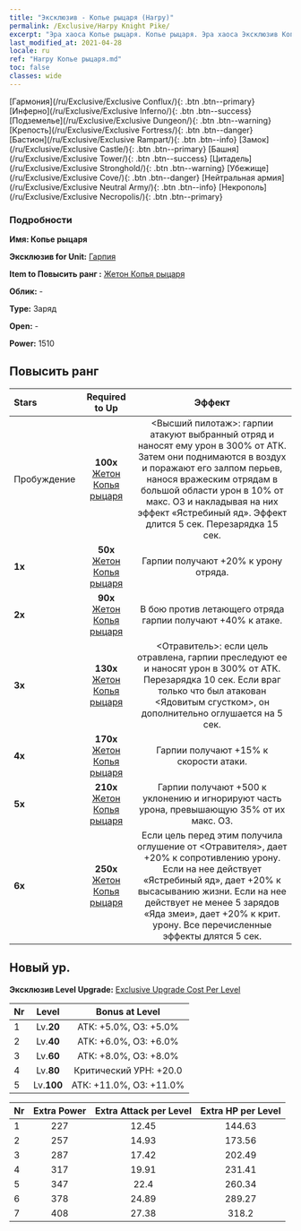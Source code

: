 ```yaml
---
title: "Эксклюзив - Копье рыцаря (Harpy)"
permalink: /Exclusive/Harpy Knight Pike/
excerpt: "Эра хаоса Копье рыцаря. Копье рыцаря. Эра хаоса Эксклюзив Копье рыцаря. Гарпия Эксклюзив."
last_modified_at: 2021-04-28
locale: ru
ref: "Harpy Копье рыцаря.md"
toc: false
classes: wide
---
```

 [Гармония](/ru/Exclusive/Exclusive Conflux/){: .btn .btn--primary} [Инферно](/ru/Exclusive/Exclusive Inferno/){: .btn .btn--success} [Подземелье](/ru/Exclusive/Exclusive Dungeon/){: .btn .btn--warning} [Крепость](/ru/Exclusive/Exclusive Fortress/){: .btn .btn--danger} [Бастион](/ru/Exclusive/Exclusive Rampart/){: .btn .btn--info} [Замок](/ru/Exclusive/Exclusive Castle/){: .btn .btn--primary} [Башня](/ru/Exclusive/Exclusive Tower/){: .btn .btn--success} [Цитадель](/ru/Exclusive/Exclusive Stronghold/){: .btn .btn--warning} [Убежище](/ru/Exclusive/Exclusive Cove/){: .btn .btn--danger} [Нейтральная армия](/ru/Exclusive/Exclusive Neutral Army/){: .btn .btn--info} [Некрополь](/ru/Exclusive/Exclusive Necropolis/){: .btn .btn--primary} 

### Подробности
 **Имя: Копье рыцаря** 

 **Эксклюзив for Unit:** [Гарпия](/ru/units/Harpy/) 

 **Item to Повысить ранг :** [Жетон Копья рыцаря](/ItemsRU/con_916/)

 **Облик:** -

 **Type:** Заряд

 **Open:** -

 **Power:** 1510

## Повысить ранг 

  |     Stars    |  Required to Up | Эффект |
  |:-------------|:---------------:|:---------------:|
  |  Пробуждение  | **100x** [Жетон Копья рыцаря](/ItemsRU/con_916/) | <Высший пилотаж>: гарпии атакуют выбранный отряд и наносят ему урон в 300% от АТК. Затем они поднимаются в воздух и поражают его залпом перьев, нанося вражеским отрядам в большой области урон в 10% от макс. ОЗ и накладывая на них эффект «Ястребиный яд». Эффект длится 5 сек. Перезарядка 15 сек. |
  | **1x** <i class="fas fa-star"/> | **50x** [Жетон Копья рыцаря](/ItemsRU/con_916/) | Гарпии получают +20% к урону отряда. |
  | **2x** <i class="fas fa-star"/> | **90x** [Жетон Копья рыцаря](/ItemsRU/con_916/) | В бою против летающего отряда гарпии получают +40% к атаке. |
  | **3x** <i class="fas fa-star"/> | **130x** [Жетон Копья рыцаря](/ItemsRU/con_916/) | <Отравитель>: если цель отравлена, гарпии преследуют ее и наносят урон в 300% от АТК. Перезарядка 10 сек. Если враг только что был атакован <Ядовитым сгустком>, он дополнительно оглушается на 5 сек. |
  | **4x** <i class="fas fa-star"/> | **170x** [Жетон Копья рыцаря](/ItemsRU/con_916/) | Гарпии получают +15% к скорости атаки. |
  | **5x** <i class="fas fa-star"/> | **210x** [Жетон Копья рыцаря](/ItemsRU/con_916/) | Гарпии получают +500 к уклонению и игнорируют часть урона, превышающую 35% от их макс. ОЗ. |
  | **6x** <i class="fas fa-star"/> | **250x** [Жетон Копья рыцаря](/ItemsRU/con_916/) | Если цель перед этим получила оглушение от <Отравителя>, дает +20% к сопротивлению урону. Если на нее действует «Ястребиный яд», дает +20% к высасыванию жизни. Если на нее действует не менее 5 зарядов «Яда змеи», дает +20% к крит. урону. Все перечисленные эффекты длятся 5 сек. |


## Новый ур.
 **Эксклюзив Level Upgrade:** [Exclusive Upgrade Cost Per Level](/Exclusive/ExclusiveUpgradeCostPerLevel/)

  |  Nr  |   Level  | Bonus at Level |
  |:-----|:--------:|:--------------:|
  | 1 | Lv.**20** | АТК: +5.0%, ОЗ: +5.0% |
  | 2 | Lv.**40** | АТК: +6.0%, ОЗ: +6.0% |
  | 3 | Lv.**60** | АТК: +8.0%, ОЗ: +8.0% |
  | 4 | Lv.**80** | Критический УРН: +20.0 |
  | 5 | Lv.**100** | АТК: +11.0%, ОЗ: +11.0% |


  |  Nr  |  Extra Power | Extra Attack per Level | Extra HP per Level |
  |:-----|:--------:|:--------:|:--------:|
  | 1 | 227 | 12.45 | 144.63 |
  | 2 | 257 | 14.93 | 173.56 |
  | 3 | 287 | 17.42 | 202.49 |
  | 4 | 317 | 19.91 | 231.41 |
  | 5 | 347 | 22.4 | 260.34 |
  | 6 | 378 | 24.89 | 289.27 |
  | 7 | 408 | 27.38 | 318.2 |


